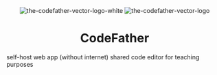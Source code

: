 <div align="center">
  <img alt="the-codefather-vector-logo-white" src="https://user-images.githubusercontent.com/117530839/231137851-ea0bd6b1-140f-42e6-b166-d7a81eb10c08.png#gh-dark-mode-only">
  <img alt="the-codefather-vector-logo" src="https://user-images.githubusercontent.com/117530839/231138344-7df4670c-1686-474b-80b5-b71fbc4a6630.png#gh-light-mode-only">
  <h1>CodeFather</h1>
</div>
self-host web app (without internet) shared code editor for teaching purposes


